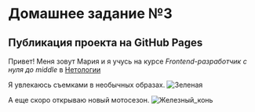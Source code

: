 # Домашнее задание №3
## Публикация проекта на GitHub Pages

Привет!
Меня зовут Мария и я учусь на курсе *Frontend-разработчик с нуля до middle* в [Нетологии](https://netology.ru/)

Я увлекаюсь съемками в необычных образах.
![Зеленая](/green.jpg)


А еще скоро открываю новый мотосезон.
![Железный_конь](/moto.jpg)



